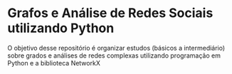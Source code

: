 # Grafos e Análise de Redes Sociais utilizando Python
O objetivo desse repositório é organizar estudos (básicos a intermediário) sobre grados e análises de redes complexas utilizando programação em Python e a biblioteca NetworkX </br>
